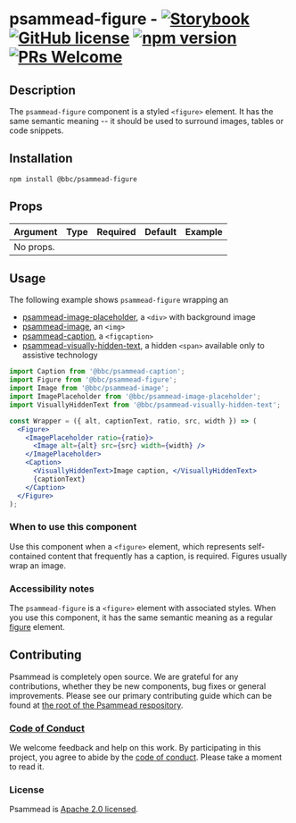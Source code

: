 # psammead-figure - [![Storybook](https://raw.githubusercontent.com/storybooks/brand/master/badge/badge-storybook.svg?sanitize=true)](https://bbc.github.io/psammead/?path=/story/figure--containing-image) [![GitHub license](https://img.shields.io/badge/license-Apache%202.0-blue.svg)](https://github.com/bbc/psammead/blob/latest/LICENSE) [![npm version](https://img.shields.io/npm/v/@bbc/psammead-figure.svg)](https://www.npmjs.com/package/@bbc/psammead-figure) [![PRs Welcome](https://img.shields.io/badge/PRs-welcome-brightgreen.svg)](https://github.com/bbc/psammead/blob/latest/CONTRIBUTING.md)

## Description

The `psammead-figure` component is a styled `<figure>` element. It has the same semantic meaning -- it should be used to surround images, tables or code snippets.

## Installation

`npm install @bbc/psammead-figure`

## Props

| Argument  | Type | Required | Default | Example |
| --------- | ---- | -------- | ------- | ------- |
| No props. |      |          |         |         |

## Usage

The following example shows `psammead-figure` wrapping an

- [psammead-image-placeholder](https://github.com/bbc/psammead/tree/latest/packages/components/psammead-image-placeholder), a `<div>` with background image
- [psammead-image](https://github.com/bbc/psammead/tree/latest/packages/components/psammead-image), an `<img>`
- [psammead-caption](https://github.com/bbc/psammead/tree/latest/packages/components/psammead-caption), a `<figcaption>`
- [psammead-visually-hidden-text](https://github.com/bbc/psammead/tree/latest/packages/components/psammead-visually-hidden-text), a hidden `<span>` available only to assistive technology

```jsx
import Caption from '@bbc/psammead-caption';
import Figure from '@bbc/psammead-figure';
import Image from '@bbc/psammead-image';
import ImagePlaceholder from '@bbc/psammead-image-placeholder';
import VisuallyHiddenText from '@bbc/psammead-visually-hidden-text';

const Wrapper = ({ alt, captionText, ratio, src, width }) => (
  <Figure>
    <ImagePlaceholder ratio={ratio}>
      <Image alt={alt} src={src} width={width} />
    </ImagePlaceholder>
    <Caption>
      <VisuallyHiddenText>Image caption, </VisuallyHiddenText>
      {captionText}
    </Caption>
  </Figure>
);
```

### When to use this component

Use this component when a `<figure>` element, which represents self-contained content that frequently has a caption, is required. Figures usually wrap an image.

<!-- ### When not to use this component -->

### Accessibility notes

The `psammead-figure` is a `<figure>` element with associated styles. When you use this component, it has the same semantic meaning as a regular [figure](https://developer.mozilla.org/en-US/docs/Web/HTML/Element/figure) element.

<!-- ## Roadmap -->

## Contributing

Psammead is completely open source. We are grateful for any contributions, whether they be new components, bug fixes or general improvements. Please see our primary contributing guide which can be found at [the root of the Psammead respository](https://github.com/bbc/psammead/blob/latest/CONTRIBUTING.md).

### [Code of Conduct](https://github.com/bbc/psammead/blob/latest/CODE_OF_CONDUCT.md)

We welcome feedback and help on this work. By participating in this project, you agree to abide by the [code of conduct](https://github.com/bbc/psammead/blob/latest/CODE_OF_CONDUCT.md). Please take a moment to read it.

### License

Psammead is [Apache 2.0 licensed](https://github.com/bbc/psammead/blob/latest/LICENSE).
